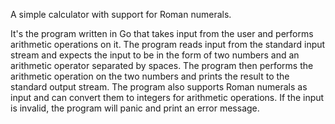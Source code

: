 A simple calculator with support for Roman numerals.

It's the program written in Go that takes input from the user and performs arithmetic operations on it. The program reads input from the standard input stream and expects the input to be in the form of two numbers and an arithmetic operator separated by spaces. The program then performs the arithmetic operation on the two numbers and prints the result to the standard output stream. The program also supports Roman numerals as input and can convert them to integers for arithmetic operations. If the input is invalid, the program will panic and print an error message.
